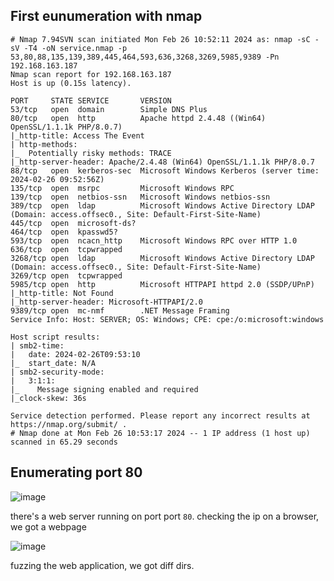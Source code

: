 ## First eunumeration with nmap 

```shell
# Nmap 7.94SVN scan initiated Mon Feb 26 10:52:11 2024 as: nmap -sC -sV -T4 -oN service.nmap -p 53,80,88,135,139,389,445,464,593,636,3268,3269,5985,9389 -Pn 192.168.163.187
Nmap scan report for 192.168.163.187
Host is up (0.15s latency).

PORT     STATE SERVICE       VERSION
53/tcp   open  domain        Simple DNS Plus
80/tcp   open  http          Apache httpd 2.4.48 ((Win64) OpenSSL/1.1.1k PHP/8.0.7)
|_http-title: Access The Event
| http-methods: 
|_  Potentially risky methods: TRACE
|_http-server-header: Apache/2.4.48 (Win64) OpenSSL/1.1.1k PHP/8.0.7
88/tcp   open  kerberos-sec  Microsoft Windows Kerberos (server time: 2024-02-26 09:52:56Z)
135/tcp  open  msrpc         Microsoft Windows RPC
139/tcp  open  netbios-ssn   Microsoft Windows netbios-ssn
389/tcp  open  ldap          Microsoft Windows Active Directory LDAP (Domain: access.offsec0., Site: Default-First-Site-Name)
445/tcp  open  microsoft-ds?
464/tcp  open  kpasswd5?
593/tcp  open  ncacn_http    Microsoft Windows RPC over HTTP 1.0
636/tcp  open  tcpwrapped
3268/tcp open  ldap          Microsoft Windows Active Directory LDAP (Domain: access.offsec0., Site: Default-First-Site-Name)
3269/tcp open  tcpwrapped
5985/tcp open  http          Microsoft HTTPAPI httpd 2.0 (SSDP/UPnP)
|_http-title: Not Found
|_http-server-header: Microsoft-HTTPAPI/2.0
9389/tcp open  mc-nmf        .NET Message Framing
Service Info: Host: SERVER; OS: Windows; CPE: cpe:/o:microsoft:windows

Host script results:
| smb2-time: 
|   date: 2024-02-26T09:53:10
|_  start_date: N/A
| smb2-security-mode: 
|   3:1:1: 
|_    Message signing enabled and required
|_clock-skew: 36s

Service detection performed. Please report any incorrect results at https://nmap.org/submit/ .
# Nmap done at Mon Feb 26 10:53:17 2024 -- 1 IP address (1 host up) scanned in 65.29 seconds
```


## Enumerating port 80 

![image](https://github.com/n16hth4wk07/n16hth4wk07.github.io/assets/87468669/82904320-6246-447e-8f83-13db9f8822ca)

there's a web server running on port port `80`. checking the ip on a browser, we got a webpage 

![image](https://github.com/n16hth4wk07/n16hth4wk07.github.io/assets/87468669/483f2902-3973-49ff-9eb4-2b745167abfd)

fuzzing the web application, we got diff dirs.



